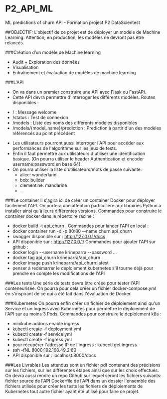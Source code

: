 # P2_API_ML
ML predictions of churn API - Formation project P2 DataScientest

##OBJECTIF:
L'objectif de ce projet est de déployer un modèle de Machine Learning. Attention, en production, les modèles ne devront pas être relancés.

###Création d’un modèle de Machine learning
- Audit + Exploration des données
- Visualisation
- Entraînement et évaluation de modèles de machine learning

###L'API
- On va dans un premier construire une API avec Flask ou FastAPI.
- Cette API devra permettre d'interroger les différents modèles. Routes disponibles :
* / : Message welcome
* /status : Test de connexion
* /models : Liste des noms des différents modeles disponibles
* /models/{model_name}/prediction : Prediction à partir d'un des modèles référencés au point précédent
- Les utilisateurs pourront aussi interroger l'API pour accéder aux performances de l'algorithme sur les jeux de tests.
- Enfin il faut permettre aux utilisateurs d'utiliser une identification basique. (On pourra utiliser le header Authentication et encoder username:password en base 64).
- On pourra utiliser la liste d'utilisateurs/mots de passe suivante:
    - alice: wonderland
    - bob: builder
    - clementine: mandarine
    - ...

###Le container
Il s'agira ici de créer un container Docker pour déployer facilement l'API. On portera une attention particulière aux librairies Python à installer ainsi qu'à leurs différentes versions.
Commandes pour construire le container docker dans le répertoire racine : 
* docker build -t api_churn .
Commandes pour lancer l'API en local : 
* docker container run -d -p 80:80 --name churn api_churn
* swagger disponible sur : http://127.0.0.1/docs
* API disponible sur : http://127.0.0.1/
Commandes pour ajouter l'API sur github :
* docker login --username krineparra --password ...
* docker tag api_churn krineparra/api_churn
* docker image push krineparra/api_churn:latest
* penser à redémarrer le deploiement kubernetes s'il tourne déjà pour prendre en compte les modifications de l'API


###Les tests
Une série de tests devra être créée pour tester l'API conteneurisée. On pourra pour cela créer un fichier docker-compose.yml en s'inspirant de ce qui a été fait dans l'évaluation de Docker.

###Kubernetes
On pourra enfin créer un fichier de déploiement ainsi qu'un Service et un Ingress avec Kubernetes pour permettre le déploiement de l'API sur au moins 3 Pods.
Commandes pour construire le deploiement k8s : 
* minikube addons enable ingress
* kubectl create -f deployment.yml
* kubectl create -f service.yml
* kubectl create -f ingress.yml
* pour récupérer l'adresse IP de l'ingress : kubectl get ingress
* ssh -fNL 8000:192.168.49.2:80
* API disponible sur : localhost:8000/docs 

###Les Livrables
Les attendus sont un fichier pdf contenant des précisions sur les fichiers, sur les différentes étapes ainsi que sur les choix effectués. On devra aussi rendre un repo Github sur lequel seront les fichiers suivants:
fichier source de l'API
Dockerfile de l'API
dans un dossier l'ensemble des fichiers utilisés pour créer les tests
les fichiers de déploiements de Kubernetes
tout autre fichier ayant été utilisé pour faire ce projet.

